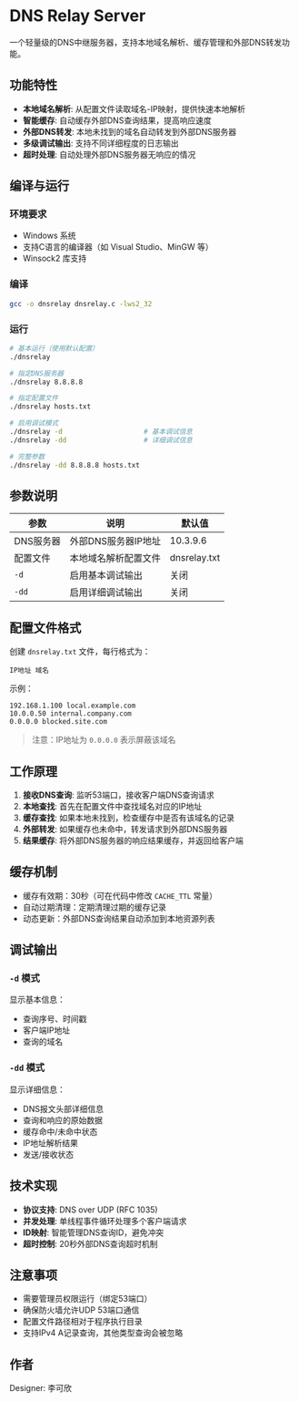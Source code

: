 # DNS Relay Server

一个轻量级的DNS中继服务器，支持本地域名解析、缓存管理和外部DNS转发功能。

## 功能特性

- **本地域名解析**: 从配置文件读取域名-IP映射，提供快速本地解析
- **智能缓存**: 自动缓存外部DNS查询结果，提高响应速度
- **外部DNS转发**: 本地未找到的域名自动转发到外部DNS服务器
- **多级调试输出**: 支持不同详细程度的日志输出
- **超时处理**: 自动处理外部DNS服务器无响应的情况

## 编译与运行

### 环境要求
- Windows 系统
- 支持C语言的编译器（如 Visual Studio、MinGW 等）
- Winsock2 库支持

### 编译
```bash
gcc -o dnsrelay dnsrelay.c -lws2_32
```

### 运行
```bash
# 基本运行（使用默认配置）
./dnsrelay

# 指定DNS服务器
./dnsrelay 8.8.8.8

# 指定配置文件
./dnsrelay hosts.txt

# 启用调试模式
./dnsrelay -d                    # 基本调试信息
./dnsrelay -dd                   # 详细调试信息

# 完整参数
./dnsrelay -dd 8.8.8.8 hosts.txt
```

## 参数说明

| 参数 | 说明 | 默认值 |
|------|------|--------|
| DNS服务器 | 外部DNS服务器IP地址 | 10.3.9.6 |
| 配置文件 | 本地域名解析配置文件 | dnsrelay.txt |
| `-d` | 启用基本调试输出 | 关闭 |
| `-dd` | 启用详细调试输出 | 关闭 |

## 配置文件格式

创建 `dnsrelay.txt` 文件，每行格式为：
```
IP地址 域名
```

示例：
```
192.168.1.100 local.example.com
10.0.0.50 internal.company.com
0.0.0.0 blocked.site.com
```

> 注意：IP地址为 `0.0.0.0` 表示屏蔽该域名

## 工作原理

1. **接收DNS查询**: 监听53端口，接收客户端DNS查询请求
2. **本地查找**: 首先在配置文件中查找域名对应的IP地址
3. **缓存查找**: 如果本地未找到，检查缓存中是否有该域名的记录
4. **外部转发**: 如果缓存也未命中，转发请求到外部DNS服务器
5. **结果缓存**: 将外部DNS服务器的响应结果缓存，并返回给客户端

## 缓存机制

- 缓存有效期：30秒（可在代码中修改 `CACHE_TTL` 常量）
- 自动过期清理：定期清理过期的缓存记录
- 动态更新：外部DNS查询结果自动添加到本地资源列表

## 调试输出

### `-d` 模式
显示基本信息：
- 查询序号、时间戳
- 客户端IP地址
- 查询的域名

### `-dd` 模式  
显示详细信息：
- DNS报文头部详细信息
- 查询和响应的原始数据
- 缓存命中/未命中状态
- IP地址解析结果
- 发送/接收状态

## 技术实现

- **协议支持**: DNS over UDP (RFC 1035)
- **并发处理**: 单线程事件循环处理多个客户端请求
- **ID映射**: 智能管理DNS查询ID，避免冲突
- **超时控制**: 20秒外部DNS查询超时机制

## 注意事项

- 需要管理员权限运行（绑定53端口）
- 确保防火墙允许UDP 53端口通信
- 配置文件路径相对于程序执行目录
- 支持IPv4 A记录查询，其他类型查询会被忽略

## 作者

Designer: 李可欣
